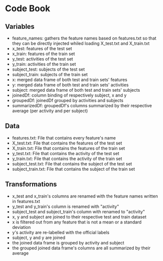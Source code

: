 # Code Book

## Variables

* feature_names: gathers the feature names based on features.txt so that they can be directly injected whiled loading X_test.txt and X_train.txt
* x_test: features of the test set
* x_train: features of the train set
* y_test: activities of the test set
* y_train: activities of the train set
* subject_test: subjects of the test set
* subject_train: subjects of the train set
* x: merged data frame of both test and train sets' features
* y: merged data frame of both test and train sets' activities
* subject: merged data frame of both test and train sets' subjects
* joinedDf: column binding of respectively subject, x and y
* groupedDf: joinedDf grouped by activities and subjects
* summarizedDf: groupedDf's columns summarized by their respective average (per activity and per subject)

## Data

* features.txt: File that contains every feature's name
* X_test.txt: File that contains the features of the test set
* X_train.txt: File that contains the features of the train set
* y_test.txt: File that contains the activity of the test set
* y_train.txt: File that contains the activity of the train set
* subject_test.txt: File that contains the subject of the test set
* subject_train.txt: File that contains the subject of the train set

## Transformations

* x_test and x_train's columns are renamed with the feature names written in features.txt
* y_test and y_train's column is renamed with "activity"
* subject_test and subject_train's column with renamed to "activity"
* x, y and subject are joined to their respective test and train dataset
* x is filtered out from any feature that is not a mean or a standard deviation
* y's activity are re-labelled with the official labels
* subject, y and y are joined
* the joined data frame is grouped by activity and subject
* the grouped joined data frame's columns are all summarized by their average
